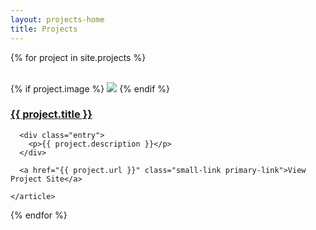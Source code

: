 ```yaml
---
layout: projects-home
title: Projects
---
```


<div class="posts clearfix">

  {% for project in site.projects %}
    <article class="post">    
      {% if project.image %}
      	<img src="../assets/{{ project.image }}" class="thumbnail">
      {% endif %}
      <h3><a href="{{ project.url }}">{{ project.title }}</a></h3>

      <div class="entry">
        <p>{{ project.description }}</p>
      </div>

      <a href="{{ project.url }}" class="small-link primary-link">View Project Site</a>

    </article>
  {% endfor %}
</div>
